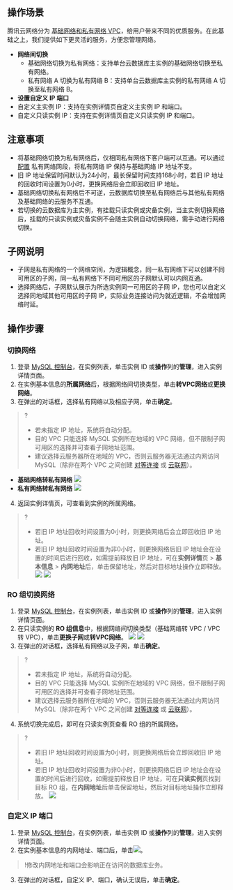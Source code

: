 ## 操作场景
腾讯云网络分为 [基础网络和私有网络 VPC](https://cloud.tencent.com/document/product/215/20083)，给用户带来不同的优质服务。在此基础之上，我们提供如下更灵活的服务，方便您管理网络。
- **网络间切换**
  - 基础网络切换为私有网络：支持单台云数据库主实例的基础网络切换至私有网络。
  - 私有网络 A 切换为私有网络 B：支持单台云数据库主实例的私有网络 A 切换至私有网络 B。
- **设置自定义 IP 端口**
 - 自定义主实例 IP：支持在实例详情页自定义主实例 IP 和端口。
 - 自定义只读实例 IP：支持在实例详情页自定义只读实例 IP 和端口。

## 注意事项
- 将基础网络切换为私有网络后，仅相同私有网络下客户端可以互通。可以通过 [配置](https://cloud.tencent.com/document/product/215/36515) 私有网络网段，将私有网络 IP 保持与基础网络 IP 地址不变。
- 旧 IP 地址保留时间默认为24小时，最长保留时间支持168小时，若旧 IP 地址的回收时间设置为0小时，更换网络后会立即回收旧 IP 地址。
- 基础网络切换私有网络后不可逆，云数据库切换至私有网络后与其他私有网络及基础网络的云服务不互通。
- 若切换的云数据库为主实例，有挂载只读实例或灾备实例，当主实例切换网络后，挂载的只读实例或灾备实例不会随主实例自动切换网络，需手动进行网络切换。

## 子网说明
- 子网是私有网络的一个网络空间，为逻辑概念，同一私有网络下可以创建不同可用区的子网，同一私有网络下不同可用区的子网默认可以内网互通。
- 选择网络后，子网默认展示为所选实例同一可用区的子网 IP，您也可以自定义选择同地域其他可用区的子网 IP，实际业务连接访问为就近逻辑，不会增加网络时延。

## 操作步骤
### 切换网络
1. 登录 [MySQL 控制台](https://console.cloud.tencent.com/cdb)，在实例列表，单击实例 ID 或**操作**列的**管理**，进入实例详情页面。
2. 在实例基本信息的**所属网络**后，根据网络间切换类型，单击**转VPC网络**或**更换网络**。
3. 在弹出的对话框，选择私有网络以及相应子网，单击**确定**。
>?
>- 若未指定 IP 地址，系统将自动分配。
>- 目的 VPC 只能选择 MySQL 实例所在地域的 VPC 网络，但不限制子网可用区的选择并可查看子网地址范围。
>- 建议选择云服务器所在地域的 VPC，否则云服务器无法通过内网访问 MySQL（除非在两个 VPC 之间创建 [对等连接](https://cloud.tencent.com/document/product/553/18827) 或 [云联网](https://cloud.tencent.com/document/product/877/18675)）。
>
   - **基础网络转私有网络**
![](https://qcloudimg.tencent-cloud.cn/raw/be6e02a6228c01563b1d5627b711b56b.png)
   - **私有网络转私有网络**
![](https://qcloudimg.tencent-cloud.cn/raw/05dbc17d05f2ab3ba28b3aa3c95d99e6.png)
4. 返回实例详情页，可查看到实例的所属网络。
>?
>- 若旧 IP 地址回收时间设置为0小时，则更换网络后会立即回收旧 IP 地址。
>- 若旧 IP 地址回收时间设置为非0小时，则更换网络后旧 IP 地址会在设置的时间后进行回收，如需提前释放旧 IP 地址，可在**实例详情**页 > **基本信息** > **内网地址**后，单击保留地址，然后对目标地址操作立即释放。
>![](https://qcloudimg.tencent-cloud.cn/raw/ec488978bcc76e47068cded6ec11e59d.png)
>![](https://qcloudimg.tencent-cloud.cn/raw/b51f18430d1fa59c08fdd9d1f4bc3fa3.png)
>
### RO 组切换网络
1. 登录 [MySQL 控制台](https://console.cloud.tencent.com/cdb)，在实例列表，单击实例 ID 或**操作**列的**管理**，进入实例详情页面。
2. 在只读实例的 **RO 组信息**中，根据网络间切换类型（基础网络转 VPC / VPC 转 VPC），单击**更换子网**或**转VPC网络**。
![](https://qcloudimg.tencent-cloud.cn/raw/eea41b3e29241c7b1af84269bbed8e0a.png)
![](https://qcloudimg.tencent-cloud.cn/raw/34ff0975acbc4715cdf50f558506bb40.png)
3. 在弹出的对话框，选择私有网络以及子网，单击**确定**。
>?
>- 若未指定 IP 地址，系统将自动分配。
>- 目的 VPC 只能选择 MySQL 实例所在地域的 VPC 网络，但不限制子网可用区的选择并可查看子网地址范围。
>- 建议选择云服务器所在地域的 VPC，否则云服务器无法通过内网访问 MySQL（除非在两个 VPC 之间创建 [对等连接](https://cloud.tencent.com/document/product/553/18827) 或 [云联网](https://cloud.tencent.com/document/product/877/18675)）。
4. 系统切换完成后，即可在只读实例页查看 RO 组的所属网络。
>?
>- 若旧 IP 地址回收时间设置为0小时，则更换网络后会立即回收旧 IP 地址。
>- 若旧 IP 地址回收时间设置为非0小时，则更换网络后旧 IP 地址会在设置的时间后进行回收，如需提前释放旧 IP 地址，可在**只读实例**页找到目标 RO 组，在**内网地址**后单击保留地址，然后对目标地址操作立即释放。
>![](https://qcloudimg.tencent-cloud.cn/raw/8361cc539dcf37ee9c7f21ac22bf5ed7.png)
>  
### 自定义 IP 端口
1. 登录 [MySQL 控制台](https://console.cloud.tencent.com/cdb)，在实例列表，单击实例 ID 或**操作**列的**管理**，进入实例详情页面。
2. 在实例基本信息的内网地址、端口后，单击<img src="https://main.qcloudimg.com/raw/788902e3f8c335cf17de420f7181c2a8.png"  style="margin:0;">。
>!修改内网地址和端口会影响正在访问的数据库业务。
3. 在弹出的对话框，自定义 IP、端口，确认无误后，单击**确定**。
